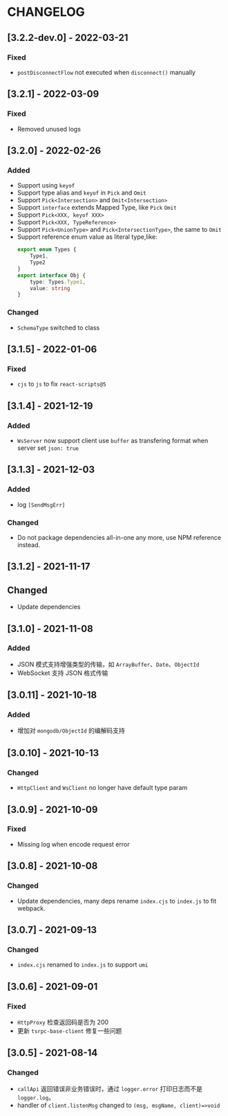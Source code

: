 # CHANGELOG

## [3.2.2-dev.0] - 2022-03-21
### Fixed
- `postDisconnectFlow` not executed when `disconnect()` manually


## [3.2.1] - 2022-03-09
### Fixed
- Removed unused logs

## [3.2.0] - 2022-02-26
### Added
- Support using `keyof`
- Support type alias and `keyof` in `Pick` and `Omit`
- Support `Pick<Intersection>` and `Omit<Intersection>`
- Support `interface` extends Mapped Type, like `Pick` `Omit`
- Support `Pick<XXX, keyof XXX>`
- Support `Pick<XXX, TypeReference>`
- Support `Pick<UnionType>` and `Pick<IntersectionType>`, the same to `Omit`
- Support reference enum value as literal type,like:
    ```ts
    export enum Types {
        Type1,
        Type2
    }
    export interface Obj {
        type: Types.Type1,
        value: string
    }
    ```
### Changed
- `SchemaType` switched to class

## [3.1.5] - 2022-01-06
### Fixed
- `cjs` to `js` to fix `react-scripts@5`

## [3.1.4] - 2021-12-19
### Added
- `WsServer` now support client use `buffer` as transfering format when server set `json: true`

## [3.1.3] - 2021-12-03
### Added
- log `[SendMsgErr]`
### Changed
- Do not package dependencies all-in-one any more, use NPM reference instead.

## [3.1.2] - 2021-11-17
## Changed
- Update dependencies

## [3.1.0] - 2021-11-08
### Added
- JSON 模式支持增强类型的传输，如 `ArrayBuffer`、`Date`、`ObjectId`
- WebSocket 支持 JSON 格式传输

## [3.0.11] - 2021-10-18
### Added
- 增加对 `mongodb/ObjectId` 的编解码支持

## [3.0.10] - 2021-10-13
### Changed
- `HttpClient` and `WsClient` no longer have default type param

## [3.0.9] - 2021-10-09
### Fixed
- Missing log when encode request error

## [3.0.8] - 2021-10-08
### Changed
- Update dependencies, many deps rename `index.cjs` to `index.js` to fit webpack.

## [3.0.7] - 2021-09-13
### Changed
- `index.cjs` renamed to `index.js` to support `umi`

## [3.0.6] - 2021-09-01
### Fixed
- `HttpProxy` 检查返回码是否为 200
- 更新 `tsrpc-base-client` 修复一些问题

## [3.0.5] - 2021-08-14

### Changed
- `callApi` 返回错误非业务错误时，通过 `logger.error` 打印日志而不是 `logger.log`。
- handler of `client.listenMsg` changed to `(msg, msgName, client)=>void` 
